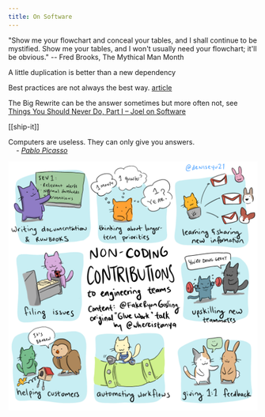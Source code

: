 ```yaml
---
title: On Software
---
```


"Show me your flowchart and conceal your tables, and I shall continue to be mystified. Show me your tables, and I won't usually need your flowchart; it'll be obvious." -- Fred Brooks, The Mythical Man Month

A little duplication is better than a new dependency 

Best practices are not always the best way. [article](https://stackoverflow.blog/2021/12/22/best-practices-can-slow-your-application-down/)


The Big Rewrite can be the answer sometimes but more often not, see [Things You Should Never Do, Part I – Joel on Software](https://www.joelonsoftware.com/2000/04/06/things-you-should-never-do-part-i/)

[[ship-it]]

Computers are useless. They can only give you answers.  
    _- [Pablo Picasso](https://en.wikipedia.org/wiki/Picasso)_


![](/assets/static/img/non-coding-contributions.png)

